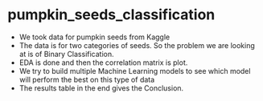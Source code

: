 # pumpkin_seeds_classification
- We took data for pumpkin seeds from Kaggle
- The data is for two categories of seeds. So the problem we are looking at is of Binary Classification.
- EDA is done and then the correlation matrix is plot.
- We try to build multiple Machine Learning models to see which model will perform the best on this type of data
- The results table in the end gives the Conclusion.
